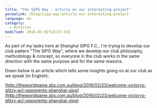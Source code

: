 ```yaml
---
title: "The SIPG Way - article on our interesting project"
permalink: /blog/sipg-way-article-our-interesting-project
language: en
category:
  - Articles
modified: 2016-03-01T14:57:33Z
---
```


As part of my tasks here at Shanghai SIPG F.C., I'm trying to develop our club pattern "The SIPG Way", where we develop our club philosophy, methodology & concept, so everyone in the club works in the same direction with the same purpose and for the same reasons.

Down below is an article which tells some insights going on at our club as we speak (in English):

[http://theworldgame.sbs.com.au/blog/2016/02/23/welcome-victorys-glitzy-acl-opponents-shanghai-sipg](http://theworldgame.sbs.com.au/blog/2016/02/23/welcome-victorys-glitzy-acl-opponents-shanghai-sipg​)
